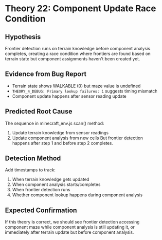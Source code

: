 # Theory 22: Component Update Race Condition

## Hypothesis
Frontier detection runs on terrain knowledge before component analysis completes, creating a race condition where frontiers are found based on terrain state but component assignments haven't been created yet.

## Evidence from Bug Report
- Terrain state shows WALKABLE (0) but maze value is undefined
- `THEORY_4_DEBUG: Primary lookup failures: 1` suggests timing mismatch
- Component update happens after sensor reading update

## Predicted Root Cause
The sequence in minecraft_env.js scan() method:
1. Update terrain knowledge from sensor readings
2. Update component analysis from new cells
But frontier detection happens after step 1 and before step 2 completes.

## Detection Method
Add timestamps to track:
1. When terrain knowledge gets updated
2. When component analysis starts/completes  
3. When frontier detection runs
4. Whether component lookup happens during component analysis

## Expected Confirmation
If this theory is correct, we should see frontier detection accessing component maze while component analysis is still updating it, or immediately after terrain update but before component analysis.